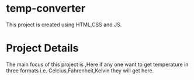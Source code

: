 # temp-converter
This project is created using HTML,CSS and JS. 
<h1>Project Details</h1>
The main focus of this project is ,Here if any one want to get temperature in three formats i.e. Celcius,Fahrenheit,Kelvin they will get here.
